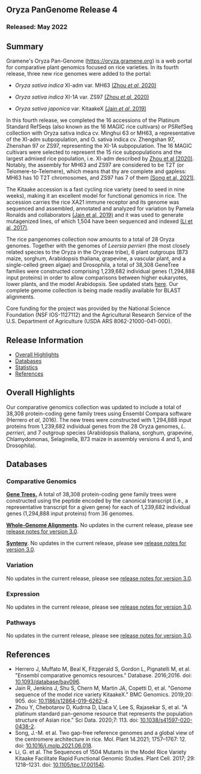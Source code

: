 ## Oryza PanGenome Release 4
### Released: May 2022
## Summary

Gramene's Oryza Pan-Genome (https://oryza.gramene.org) is a web portal for comparative plant genomics focused on rice varieties. In its fourth release, three new rice genomes were added to the portal: 

* _Oryza sativa indica_ XI-adm var. MH63 [(Zhou _et al_, 2020)](https://doi.org/10.1038/s41597-020-0438-2)

* _Oryza sativa indica_ XI-1A var. ZS97 [(Zhou _et al_, 2020)](https://doi.org/10.1038/s41597-020-0438-2)

* _Oryza sativa japonica_ var. KitaakeX [(Jain _et al_, 2019)](https://doi.org/10.1186/s12864-019-6262-4)

In this fourth release, we completed the 16 accessions of the Platinum Standard RefSeqs (also known as the 16 MAGIC rice cultivars) or PSRefSeq collection with Oryza sativa indica cv. Minghui 63 or MH63, a representative of the XI-adm subpopulation, and O. sativa indica cv. Zhengshan 97, Zhenshan 97 or ZS97, representing the XI-1A subpopulation. The 16 MAGIC cultivars were selected to represent the 15 rice subpopulations and the largest admixed rice population, i.e. XI-adm described by [Zhou et al (2020)](https://doi.org/10.1038/s41597-020-0438-2). Notably, the assembly for MH63 and ZS97 are considered to be T2T (or Telomere-to-Telemere), which means that thy are complete and gapless: MH63 has 10 T2T chromosomes, and ZS97 has 7 of them [(Song et al, 2021)](https://doi.org/10.1016/j.molp.2021.06.018).

The Kitaake accession is a fast cycling rice variety (seed to seed in nine weeks), making it an excellent model for functional genomics in rice. The accession carries the rice XA21 immune receptor and its genome was sequenced and assembled, annotated and analyzed for variation by Pamela Ronalds and collaborators [(Jain et al, 2019)](https://doi.org/10.1186/s12864-019-6262-4) and it was used to generate mutagenized lines, of which 1,504 have been sequenced and indexed [(Li et al, 2017)](https://doi.org/10.1105/tpc.17.00154). 

The rice pangenomes collection now amounts to a total of 28 Oryza genomes. Together with the genomes of _Leersia perrieri_ (the most closely related species to the Oryza in the Oryzeae tribe), 6 plant outgroups (B73 maize, sorghum, Arabidopsis thaliana, grapevine, a vascular plant, and a single-celled green algae) and Drosophila, a total of 38,308 GeneTree families were constructed comprising 1,239,682 individual genes (1,294,888 input proteins) in order to allow comparisons between higher eukaryotes, lower plants, and the model Arabidopsis. See updated stats [here](https://oryza-ensembl.gramene.org/prot_tree_stats.html). Our complete genome collection is being made readily available for BLAST alignments.  

Core funding for the project was provided by the National Science Foundation (NSF IOS-1127112) and the Agricultural Research Service of the U.S. Department of Agriculture (USDA ARS 8062-21000-041-00D).  


## Release Information
- [Overall Highlights](#overall-highlights)
- [Databases](#databases)
- [Statistics](#statistics)
- [References](#references)

## Overall Highlights 

Our comparative genomics collection was updated to include a total of 38,308 protein-coding gene family trees using Ensembl Compara software (Herrero _et al_, 2016). The new trees were constructed with 1,294,888 input proteins from 1,239,682 individual genes from the 28 Oryza genomes, _L. perrieri_, and 7 outgroup species (Arabidopsis thaliana, sorghum, grapevine, Chlamydomonas, Selaginella, B73 maize in assembly versions 4 and 5, and Drosophila).


## Databases 
### Comparative Genomics

[**Gene Trees.**](https://oryza-ensembl.gramene.org/prot_tree_stats.html) A total of 38,308 protein-coding gene family trees were constructed using the peptide encoded by the canonical transcript (i.e., a representative transcript for a given gene) for each of 1,239,682 individual genes (1,294,888 input proteins) from 36 genomes.

[**Whole-Genome Alignments**](https://oryza-ensembl.gramene.org/compara_analyses.html). No updates in the current release, please see [release notes for version 3.0](https://oryza.gramene.org/news).

[**Synteny**](https://oryza-ensembl.gramene.org/compara_analyses.html). No updates in the current release, please see [release notes for version 3.0](https://oryza.gramene.org/news).

### Variation

No updates in the current release, please see [release notes for version 3.0](https://oryza.gramene.org/news).

### Expression

No updates in the current release, please see [release notes for version 3.0](https://oryza.gramene.org/news).

### Pathways

No updates in the current release, please see [release notes for version 3.0](https://oryza.gramene.org/news).

## References

- Herrero J, Muffato M, Beal K, Fitzgerald S, Gordon L, Pignatelli M, et al. "Ensembl comparative genomics resources." Database. 2016;2016. doi: [10.1093/database/bav096](http://doi.org/10.1093/database/bav096).
- Jain R, Jenkins J, Shu S, Chern M, Martin JA, Copetti D, et al. "Genome sequence of the model rice variety KitaakeX." BMC Genomics. 2019;20: 905. doi: [10.1186/s12864-019-6262-4](http://doi.org/10.1186/s12864-019-6262-4).
- Zhou Y, Chebotarov D, Kudrna D, Llaca V, Lee S, Rajasekar S, et al. "A platinum standard pan-genome resource that represents the population structure of Asian rice." Sci Data. 2020;7: 113. doi: [10.1038/s41597-020-0438-2](http://doi.org/10.1038/s41597-020-0438-2).
- Song, J.-M. et al. Two gap-free reference genomes and a global view of the centromere architecture in rice. Mol. Plant 14.2021; 1757–1767: 12.	doi: [10.1016/j.molp.2021.06.018](https://doi.org/10.1016/j.molp.2021.06.018).
- Li, G. et al. The Sequences of 1504 Mutants in the Model Rice Variety Kitaake Facilitate Rapid Functional Genomic Studies. Plant Cell. 2017; 29: 1218–1231. doi: [10.1105/tpc.17.00154)](https://doi.org/10.1105/tpc.17.00154).

